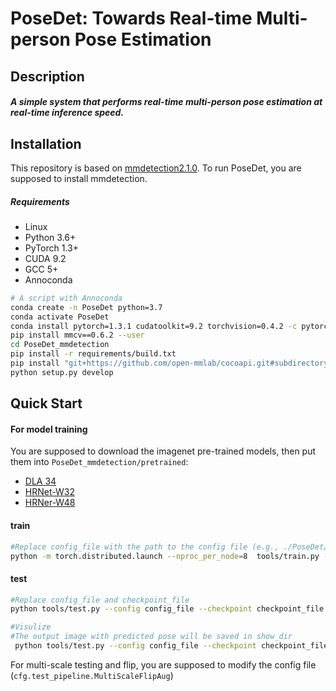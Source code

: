 # PoseDet: Towards Real-time Multi-person Pose Estimation

## Description

##### A simple system that performs real-time multi-person pose estimation at real-time inference speed.

## Installation

This repository is based on [mmdetection2.1.0](https://mmdetection.readthedocs.io/en/v2.1.0/).  To run PoseDet, you are supposed to install mmdetection.

##### Requirements

- Linux
- Python 3.6+
- PyTorch 1.3+
- CUDA 9.2
- GCC 5+
- Annoconda

```bash
# A script with Annoconda
conda create -n PoseDet python=3.7
conda activate PoseDet
conda install pytorch=1.3.1 cudatoolkit=9.2 torchvision=0.4.2 -c pytorch
pip install mmcv==0.6.2 --user
cd PoseDet_mmdetection
pip install -r requirements/build.txt
pip install "git+https://github.com/open-mmlab/cocoapi.git#subdirectory=pycocotools" --user
python setup.py develop
```

## Quick Start

#### For model training 

You are supposed to download the imagenet pre-trained models, then put them into `PoseDet_mmdetection/pretrained`:

- [DLA 34](http://dl.yf.io/dla/models/imagenet/dla34-ba72cf86.pth)
- [HRNet-W32](https://open-mmlab.s3.ap-northeast-2.amazonaws.com/pretrain/third_party/hrnetv2_w32-dc9eeb4f.pth)
- [HRNer-W48](https://drive.google.com/file/d/1xk3tevawZ-XOK0y5DJi3TUsleM6B6e6p/view?usp=sharing)

#### train

```bash
#Replace config_file with the path to the config file (e.g., ./PoseDet/config/COCO/PoseDet_DLA34_coco.py)
python -m torch.distributed.launch --nproc_per_node=8  tools/train.py --launcher pytorch --config config_file
```

#### test

```bash
#Replace config_file and checkpoint_file
python tools/test.py --config config_file --checkpoint checkpoint_file

#Visulize
#The output image with predicted pose will be saved in show_dir
 python tools/test.py --config config_file --checkpoint checkpoint_file --show-pose --show-dir show_dir
```

For multi-scale testing and flip, you are supposed to modify the config file (`cfg.test_pipeline.MultiScaleFlipAug`)



